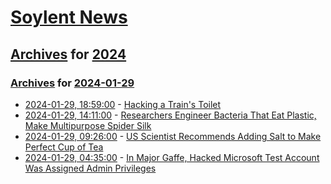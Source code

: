 # [Soylent News](../../../README.md)

## [Archives](../../index.md) for [2024](../index.md)

### [Archives](../../index.md) for [2024-01-29](index.md)

* [2024-01-29, 18:59:00](https://soylentnews.org/article.pl?sid=24/01/29/119253&from=rss) - [Hacking a Train's Toilet](https://soylentnews.org/article.pl?sid=24/01/29/119253&from=rss)
* [2024-01-29, 14:11:00](https://soylentnews.org/article.pl?sid=24/01/28/0725239&from=rss) - [Researchers Engineer Bacteria That Eat Plastic, Make Multipurpose Spider Silk](https://soylentnews.org/article.pl?sid=24/01/28/0725239&from=rss)
* [2024-01-29, 09:26:00](https://soylentnews.org/article.pl?sid=24/01/28/0713205&from=rss) - [US Scientist Recommends Adding Salt to Make Perfect Cup of Tea](https://soylentnews.org/article.pl?sid=24/01/28/0713205&from=rss)
* [2024-01-29, 04:35:00](https://soylentnews.org/article.pl?sid=24/01/28/0657210&from=rss) - [In Major Gaffe, Hacked Microsoft Test Account Was Assigned Admin Privileges](https://soylentnews.org/article.pl?sid=24/01/28/0657210&from=rss)
